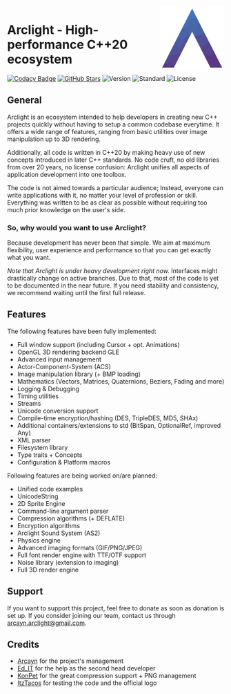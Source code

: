 <img src="assets/logo.png" height="150" align="right">

# Arclight - High-performance C++20 ecosystem

[![Codacy Badge](https://app.codacy.com/project/badge/Grade/424f1b0554d8435e90b66ee8bcca0c36)](https://www.codacy.com/gh/Arclight-Team/Arclight/dashboard?utm_source=github.com&amp;utm_medium=referral&amp;utm_content=Arclight-Team/Arclight&amp;utm_campaign=Badge_Grade)
[![GitHub Stars](https://badgen.net/github/stars/Arclight-Team/Arclight)](https://github.com/Arclight-Team/Arclight/stargazers/)
![Version](https://img.shields.io/badge/version-unreleased-yellow)
![Standard](https://img.shields.io/badge/C%2B%2B-20-blueviolet)
![License](https://img.shields.io/badge/license-none-red)

## General
Arclight is an ecosystem intended to help developers in creating new C++ projects quickly without having to setup a common codebase everytime.
It offers a wide range of features, ranging from basic utilities over image manipulation up to 3D rendering.

Additionally, all code is written in C++20 by making heavy use of new concepts introduced in later C++ standards.
No code cruft, no old libraries from over 20 years, no license confusion: Arclight unifies all aspects of application development into one toolbox.

The code is not aimed towards a particular audience; Instead, everyone can write applications with it, no matter your level of profession or skill.
Everything was written to be as clear as possible without requiring too much prior knowledge on the user's side.

### So, why would you want to use Arclight?

Because development has never been that simple. We aim at maximum flexibility, user experience and performance so that you can get exactly what you want.

*Note that Arclight is under heavy development right now.* Interfaces might drastically change on active branches.
Due to that, most of the code is yet to be documented in the near future. If you need stability and consistency, we recommend waiting until the first full release.

## Features
The following features have been fully implemented:
- Full window support (including Cursor + opt. Animations)
- OpenGL 3D rendering backend GLE
- Advanced input management
- Actor-Component-System (ACS)
- Image manipulation library (+ BMP loading)
- Mathematics (Vectors, Matrices, Quaternions, Beziers, Fading and more)
- Logging & Debugging
- Timing utilities
- Streams
- Unicode conversion support
- Compile-time encryption/hashing (DES, TripleDES, MD5, SHAx)
- Additional containers/extensions to std (BitSpan, OptionalRef, improved Any)
- XML parser
- Filesystem library
- Type traits + Concepts
- Configuration & Platform macros

Following features are being worked on/are planned:
- Unified code examples
- UnicodeString
- 2D Sprite Engine
- Command-line argument parser
- Compression algorithms (+ DEFLATE)
- Encryption algorithms
- Arclight Sound System (AS2)
- Physics engine
- Advanced imaging formats (GIF/PNG/JPEG)
- Full font render engine with TTF/OTF support
- Noise library (extension to imaging)
- Full 3D render engine

## Support
If you want to support this project, feel free to donate as soon as donation is set up.
If you consider joining our team, contact us through arcayn.arclight@gmail.com. 

## Credits
- [Arcayn](https://github.com/Arcaynx) for the project's management
- [Ed_IT](https://github.com/Ed-1T) for the help as the second head developer
- [KonPet](https://github.com/KonPet) for the great compression support + PNG management
- [ItzTacos](https://github.com/ItzTacosOfficial) for testing the code and the official logo
